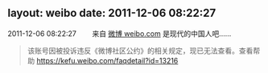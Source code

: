 layout: weibo
date: 2011-12-06 08:22:27
---
<meta name="referrer" content="no-referrer" />

2011-12-06 08:22:27  &nbsp;&nbsp;&nbsp;&nbsp;&nbsp;&nbsp; 来自 <a href="http://weibo.com/" rel="nofollow">微博 weibo.com</a>
是现代的中国人吧……
>  该账号因被投诉违反《微博社区公约》的相关规定，现已无法查看。查看帮助 https://kefu.weibo.com/faqdetail?id=13216
